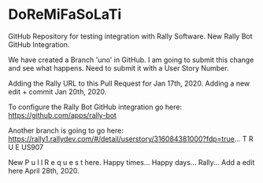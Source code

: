 # DoReMiFaSoLaTi
GitHub Repository for testing integration with Rally Software. New Rally Bot GitHub Integration. 

We have created a Branch 'uno' in GitHub. I am going to submit this change and see what happens. Need to submit it with a User Story Number.

Adding the Rally URL to this Pull Request for Jan 17th, 2020.
Adding a new edit + commit Jan 20th, 2020.

To configure the Rally Bot GitHub integration go here: https://github.com/apps/rally-bot

Another branch is going to go here: https://rally1.rallydev.com/#/detail/userstory/316084381000?fdp=true...
T R U E US907

New P u l l R e q u e s t here.
Happy times...
Happy days...
Rally...
Add a edit here April 28th, 2020.

